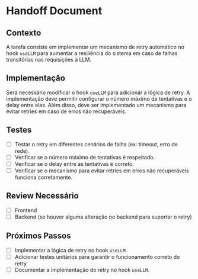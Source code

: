 # Handoff Document

## Contexto

A tarefa consiste em implementar um mecanismo de retry automático no hook `useLLM` para aumentar a resiliência do sistema em caso de falhas transitórias nas requisições à LLM.

## Implementação

Será necessário modificar o hook `useLLM` para adicionar a lógica de retry. A implementação deve permitir configurar o número máximo de tentativas e o delay entre elas. Além disso, deve ser implementado um mecanismo para evitar retries em caso de erros não recuperáveis.

## Testes

- [ ] Testar o retry em diferentes cenários de falha (ex: timeout, erro de rede).
- [ ] Verificar se o número máximo de tentativas é respeitado.
- [ ] Verificar se o delay entre as tentativas é correto.
- [ ] Verificar se o mecanismo para evitar retries em erros não recuperáveis funciona corretamente.

## Review Necessário

- [ ] Frontend
- [ ] Backend (se houver alguma alteração no backend para suportar o retry)

## Próximos Passos

- [ ] Implementar a lógica de retry no hook `useLLM`.
- [ ] Adicionar testes unitários para garantir o funcionamento correto do retry.
- [ ] Documentar a implementação do retry no hook `useLLM`.
